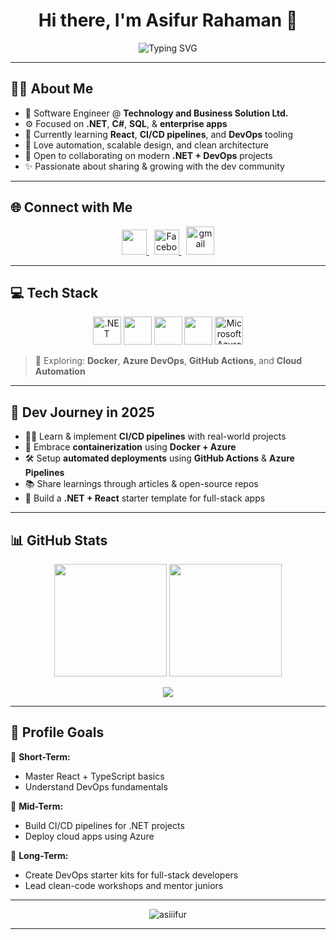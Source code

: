 <h1 align="center">Hi there, I'm Asifur Rahaman 👋</h1>

<p align="center">
  <img src="https://readme-typing-svg.demolab.com?font=Fira+Code&weight=500&size=22&pause=1000&center=true&width=500&lines=Full-Stack+.NET+Developer;React+%7C+TypeScript+Enthusiast;Learning+CI%2FCD+%26+DevOps+Tools;Building+Clean+%26+Scalable+Apps" alt="Typing SVG" />
</p>

---

## 🧑‍💼 About Me

- 💼 Software Engineer @ **Technology and Business Solution Ltd.**
- ⚙️ Focused on **.NET**, **C#**, **SQL**, & **enterprise apps**
- 🧠 Currently learning **React**, **CI/CD pipelines**, and **DevOps** tooling
- 🚀 Love automation, scalable design, and clean architecture
- 🤝 Open to collaborating on modern **.NET + DevOps** projects
- ✨ Passionate about sharing & growing with the dev community

---

## 🌐 Connect with Me

<p align="center">
  <a href="https://linkedin.com/in/asiiifur/" target="_blank">
    <img src="https://skillicons.dev/icons?i=linkedin" height="40" />
  </a>
  &nbsp;
  <a href="https://www.facebook.com/asiiifur/" target="_blank">
    <img src="https://img.icons8.com/ios-filled/50/1877F2/facebook-new.png" title="Facebook" width="40" />
  </a>
  &nbsp;
  <a href="mailto:asifur.dev@gmail.com" target="_blank">
      <img src="https://skillicons.dev/icons?i=gmail" title="gmail" height="45" />

  </a>
</p>

---

## 💻 Tech Stack

<p align="center">

  <!-- Backend -->
  <img src="https://skillicons.dev/icons?i=dotnet,cs" title=".NET" height="45" />
  

  <!-- Frontend -->
  <img src="https://skillicons.dev/icons?i=html,css,bootstrap,ts,js,react" height="45" />
  
 
  <!-- Tools -->
  <img src="https://skillicons.dev/icons?i= vscode,postman" height="45" />
  
  <img src="https://skillicons.dev/icons?i= postman" height="45" />

  <!-- Cloud -->
  <img src="https://img.icons8.com/color/48/000000/azure-1.png" title="Microsoft Azure" height="45" />

</p>

> 🔄 Exploring: **Docker**, **Azure DevOps**, **GitHub Actions**, and **Cloud Automation**

---

## 🚀 Dev Journey in 2025

- 🧑‍🏫 Learn & implement **CI/CD pipelines** with real-world projects  
- 🧱 Embrace **containerization** using **Docker + Azure**  
- 🛠️ Setup **automated deployments** using **GitHub Actions** & **Azure Pipelines**  
- 📚 Share learnings through articles & open-source repos  
- 🧩 Build a **.NET + React** starter template for full-stack apps  

---

## 📊 GitHub Stats

<p align="center">
  <img src="https://github-readme-stats.vercel.app/api?username=asiiifur&show_icons=true&theme=nightowl&border_radius=12&hide=issues" height="180" />
  <img src="https://github-readme-streak-stats.herokuapp.com/?user=asiiifur&theme=nightowl&border_radius=12" height="180" />
</p>

<p align="center">
  <img src="https://github-readme-stats.vercel.app/api/top-langs/?username=asiiifur&layout=compact&theme=nightowl&border_radius=12" />
</p>

---

## 🎯 Profile Goals

📌 **Short-Term:**
- Master React + TypeScript basics  
- Understand DevOps fundamentals  

📌 **Mid-Term:**
- Build CI/CD pipelines for .NET projects  
- Deploy cloud apps using Azure  

📌 **Long-Term:**
- Create DevOps starter kits for full-stack developers  
- Lead clean-code workshops and mentor juniors  

---

<p align="center">
  <img src="https://komarev.com/ghpvc/?username=asiiifur&label=Profile%20Views&color=0e75b6&style=flat-rounded" alt="asiiifur" />
</p>

---


